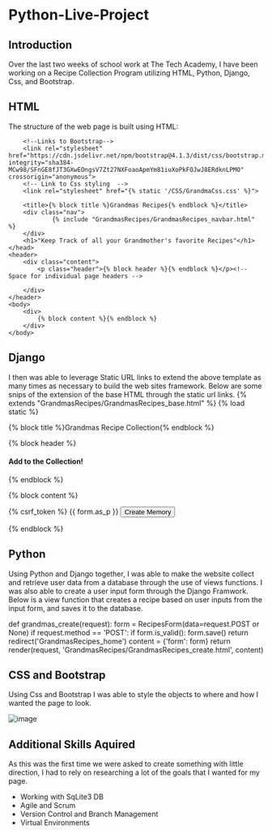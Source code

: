 # Python-Live-Project

## Introduction
Over the last two weeks of school work at The Tech Academy, I have been working on a Recipe Collection Program utilizing HTML, Python, Django, Css, and Bootstrap.

## HTML
The structure of the web page is built using HTML:
  
  <!DOCTYPE html>
<html lang="en">
    <head>
        <meta charset="UTF-8">
		<meta name="viewport" content="width=device-width, initial-scale=1">

        <!--Links to Bootstrap-->
        <link rel="stylesheet" href="https://cdn.jsdelivr.net/npm/bootstrap@4.1.3/dist/css/bootstrap.min.css" integrity="sha384-MCw98/SFnGE8fJT3GXwEOngsV7Zt27NXFoaoApmYm81iuXoPkFOJwJ8ERdknLPMO" crossorigin="anonymous">
        <!-- Link to Css styling  -->
        <link rel="stylesheet" href="{% static '/CSS/GrandmaCss.css' %}">

        <title>{% block title %}Grandmas Recipes{% endblock %}</title>
        <div class="nav">
                {% include "GrandmasRecipes/GrandmasRecipes_navbar.html" %}
        </div>
        <h1>"Keep Track of all your Grandmother's favorite Recipes"</h1>
    </head>
    <header>
        <div class="content">
            <p class="header">{% block header %}{% endblock %}</p><!--Space for individual page headers -->

        </div>
    </header>
    <body>
        <div>
            {% block content %}{% endblock %}
        </div>
    </body>
</html>

## Django
I then was able to leverage Static URL links to extend the above template as many times as necessary to build the web sites framework. 
Below are some snips of the extension of the base HTML through the static url links.
{% extends "GrandmasRecipes/GrandmasRecipes_base.html" %}
{% load static %}

{% block title %}Grandmas Recipe Collection{% endblock %}

{% block header %}<h4>Add to the Collection!</h4>{% endblock %}

{% block content %}
  <!-- Creates the form for user input-->
  <div id="form-container" >
    <form method="POST">
      {% csrf_token %}
      {{ form.as_p }}
      <button type="submit">Create Memory</button>
    </form>
  </div>
{% endblock %}


## Python
Using Python and Django together, I was able to make the website collect and retrieve user data from a database through the use of views functions. I was also able to
create a user input form through the Django Framwork.
Below is a view function that creates a recipe based on user inputs from the input form, and saves it to the database. 

def grandmas_create(request):
    form = RecipesForm(data=request.POST or None)
    if request.method == 'POST':
        if form.is_valid():
            form.save()
            return redirect('GrandmasRecipes_home')
    content = {'form': form}
    return render(request, 'GrandmasRecipes/GrandmasRecipes_create.html', content)
    

## CSS and Bootstrap
Using Css and Bootstrap I was able to style the objects to where and how I wanted the page to look. 

![image](https://user-images.githubusercontent.com/96742376/159068019-133ac894-181f-4bad-b51f-b8f5e37abd3c.png)


## Additional Skills Aquired
As this was the first time we were asked to create something with little direction, I had to rely on researching a lot of the goals that I wanted for my page.
* Working with SqLite3 DB
* Agile and Scrum
* Version Control and Branch Management
* Virtual Environments
